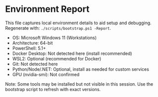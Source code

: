 # Environment Report

This file captures local environment details to aid setup and debugging. Regenerate with: `./scripts/bootstrap.ps1 -Report`.

- OS: Microsoft Windows 11 (Workstations)
- Architecture: 64-bit
- PowerShell: 5.1+
- Docker Desktop: Not detected here (install recommended)
- WSL2: Optional (recommended for Docker)
- Git: Not detected here
- Python/Node/.NET: Optional, install as needed for custom services
- GPU (nvidia-smi): Not confirmed

Note: Some tools may be installed but not visible in this session. Use the bootstrap script to refresh with exact versions.

